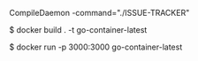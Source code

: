 CompileDaemon -command="./ISSUE-TRACKER"

$ docker build . -t go-container-latest

$ docker run -p 3000:3000 go-container-latest